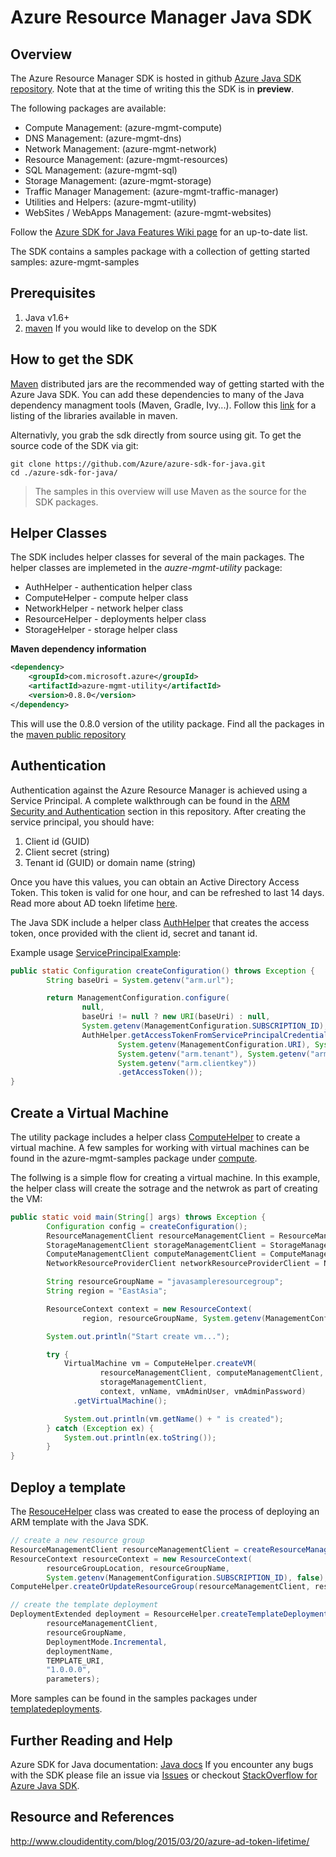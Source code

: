 # Azure Resource Manager Java SDK

## Overview 
The Azure Resource Manager SDK is hosted in github [Azure Java SDK repository](https://github.com/azure/azure-sdk-for-java). Note that at the time of writing this the SDK is in **preview**. 

The following packages are available:
* Compute Management: (azure-mgmt-compute)
* DNS Management: (azure-mgmt-dns)
* Network Management: (azure-mgmt-network)
* Resource Management: (azure-mgmt-resources)
* SQL Management: (azure-mgmt-sql)
* Storage Management: (azure-mgmt-storage)
* Traffic Manager Management: (azure-mgmt-traffic-manager)
* Utilities and Helpers: (azure-mgmt-utility)
* WebSites / WebApps Management: (azure-mgmt-websites)

Follow the [Azure SDK for Java Features Wiki page](https://github.com/Azure/azure-sdk-for-java/wiki/Azure-SDK-for-Java-Features) for an up-to-date list.

The SDK contains a samples package with a collection of getting started samples: azure-mgmt-samples

## Prerequisites
1. Java v1.6+
2. [maven](https://maven.apache.org/) If you would like to develop on the SDK

## How to get the SDK
[Maven](https://maven.apache.org/) distributed jars are the recommended way of getting started with the Azure Java SDK. You can add these dependencies to many of the Java dependency managment tools (Maven, Gradle, Ivy...).
Follow this [link](http://search.maven.org/#search%7Cga%7C1%7Cg%3A%22com.microsoft.azure%22) for a listing of the libraries available in maven.

Alternativly, you grab the sdk directly from source using git. To get the source code of the SDK via git:
```
git clone https://github.com/Azure/azure-sdk-for-java.git
cd ./azure-sdk-for-java/
```

> The samples in this overview will use Maven as the source for the SDK packages.

## Helper Classes
The SDK includes helper classes for several of the main packages. The helper classes are implemeted in the *auzre-mgmt-utility* package:
* AuthHelper - authentication helper class
* ComputeHelper - compute helper class
* NetworkHelper - network helper class
* ResourceHelper - deployments helper class
* StorageHelper - storage helper class
 
**Maven dependency information**
```xml
<dependency>
    <groupId>com.microsoft.azure</groupId>
    <artifactId>azure-mgmt-utility</artifactId>
    <version>0.8.0</version>
</dependency>
```
This will use the 0.8.0 version of the utility package. Find all the packages in the [maven public repository](http://search.maven.org/#search%7Cga%7C1%7Cg%3A%22com.microsoft.azure%22)

## Authentication
Authentication against the Azure Resource Manager is achieved using a Service Principal. A complete walkthrough can be found in the [ARM Security and Authentication](ARM/Security.md) section in this repository. 
After creating the service principal, you should have:

1. Client id (GUID)
2. Client secret (string)
3. Tenant id (GUID) or domain name (string)

Once you have this values, you can obtain an Active Directory Access Token. This token is valid for one hour, and can be refreshed to last 14 days. Read more about AD toekn lifetime [here](http://www.cloudidentity.com/blog/2015/03/20/azure-ad-token-lifetime/).

The Java SDK include a helper class [AuthHelper](https://github.com/Azure/azure-sdk-for-java/blob/master/resource-management/azure-mgmt-utility/src/main/java/com/microsoft/azure/utility/AuthHelper.java) that creates the access token, once provided with the client id, secret and tanant id.

Example usage  [ServicePrincipalExample](https://github.com/Azure/azure-sdk-for-java/blob/master/azure-mgmt-samples/src/main/java/com/microsoft/azure/samples/authentication/ServicePrincipalExample.java): 
```java
public static Configuration createConfiguration() throws Exception {
        String baseUri = System.getenv("arm.url");

        return ManagementConfiguration.configure(
                null,
                baseUri != null ? new URI(baseUri) : null,
                System.getenv(ManagementConfiguration.SUBSCRIPTION_ID),
                AuthHelper.getAccessTokenFromServicePrincipalCredentials(
                        System.getenv(ManagementConfiguration.URI), System.getenv("arm.aad.url"),
                        System.getenv("arm.tenant"), System.getenv("arm.clientid"),
                        System.getenv("arm.clientkey"))
                        .getAccessToken());
}
```

## Create a Virtual Machine 
The utility package includes a helper class [ComputeHelper](https://github.com/Azure/azure-sdk-for-java/blob/master/resource-management/azure-mgmt-utility/src/main/java/com/microsoft/azure/utility/ComputeHelper.java) to create a virtual machine. A few samples for working with virtual machines can be found in the azure-mgmt-samples package under [compute](https://github.com/Azure/azure-sdk-for-java/tree/master/azure-mgmt-samples/src/main/java/com/microsoft/azure/samples/compute).

The follwing is a simple flow for creating a virtual machine. In this example, the helper class will create the sotrage and the netwrok as part of creating the VM:
```java
public static void main(String[] args) throws Exception {
        Configuration config = createConfiguration();
        ResourceManagementClient resourceManagementClient = ResourceManagementService.create(config);
        StorageManagementClient storageManagementClient = StorageManagementService.create(config);
        ComputeManagementClient computeManagementClient = ComputeManagementService.create(config);
        NetworkResourceProviderClient networkResourceProviderClient = NetworkResourceProviderService.create(config);

        String resourceGroupName = "javasampleresourcegroup";
        String region = "EastAsia";

        ResourceContext context = new ResourceContext(
                region, resourceGroupName, System.getenv(ManagementConfiguration.SUBSCRIPTION_ID), false);

        System.out.println("Start create vm...");

        try {
            VirtualMachine vm = ComputeHelper.createVM(
                    resourceManagementClient, computeManagementClient, networkResourceProviderClient, 
                    storageManagementClient,
                    context, vnName, vmAdminUser, vmAdminPassword)
              .getVirtualMachine();

            System.out.println(vm.getName() + " is created");
        } catch (Exception ex) {
            System.out.println(ex.toString());
        }
}
```

## Deploy a template
The [ResouceHelper](https://github.com/Azure/azure-sdk-for-java/blob/master/resource-management/azure-mgmt-utility/src/main/java/com/microsoft/azure/utility/ResourceHelper.java) class was created to ease the process of deploying an ARM template with the Java SDK. 
```java
// create a new resource group
ResourceManagementClient resourceManagementClient = createResourceManagementClient();
ResourceContext resourceContext = new ResourceContext(
        resourceGroupLocation, resourceGroupName,
        System.getenv(ManagementConfiguration.SUBSCRIPTION_ID), false);
ComputeHelper.createOrUpdateResourceGroup(resourceManagementClient, resourceContext);

// create the template deployment
DeploymentExtended deployment = ResourceHelper.createTemplateDeploymentFromURI(
        resourceManagementClient,
        resourceGroupName,
        DeploymentMode.Incremental,
        deploymentName,
        TEMPLATE_URI,
        "1.0.0.0",
        parameters);
```
More samples can be found in the samples packages under [templatedeployments](https://github.com/Azure/azure-sdk-for-java/tree/master/azure-mgmt-samples/src/main/java/com/microsoft/azure/samples/templatedeployments).

## Further Reading and Help
Azure SDK for Java documentation: [Java docs](http://azure.github.io/azure-sdk-for-java/)
If you encounter any bugs with the SDK please file an issue via [Issues](https://github.com/Azure/azure-sdk-for-java/issues) or checkout [StackOverflow for Azure Java SDK](http://stackoverflow.com/questions/tagged/azure-java-sdk).

## Resource and References
http://www.cloudidentity.com/blog/2015/03/20/azure-ad-token-lifetime/

